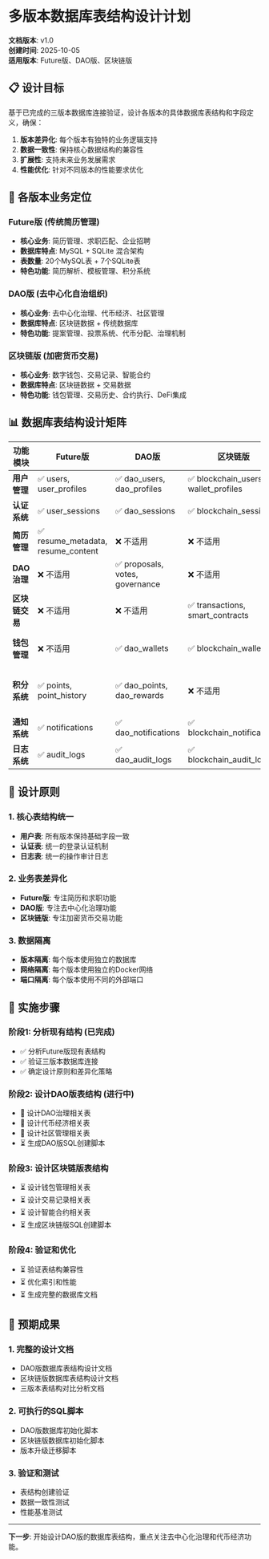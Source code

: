 # 多版本数据库表结构设计计划

**文档版本**: v1.0  
**创建时间**: 2025-10-05  
**适用版本**: Future版、DAO版、区块链版  

## 📋 设计目标

基于已完成的三版本数据库连接验证，设计各版本的具体数据库表结构和字段定义，确保：
1. **版本差异化**: 每个版本有独特的业务逻辑支持
2. **数据一致性**: 保持核心数据结构的兼容性
3. **扩展性**: 支持未来业务发展需求
4. **性能优化**: 针对不同版本的性能要求优化

## 🎯 各版本业务定位

### Future版 (传统简历管理)
- **核心业务**: 简历管理、求职匹配、企业招聘
- **数据库特点**: MySQL + SQLite 混合架构
- **表数量**: 20个MySQL表 + 7个SQLite表
- **特色功能**: 简历解析、模板管理、积分系统

### DAO版 (去中心化自治组织)
- **核心业务**: 去中心化治理、代币经济、社区管理
- **数据库特点**: 区块链数据 + 传统数据库
- **特色功能**: 提案管理、投票系统、代币分配、治理机制

### 区块链版 (加密货币交易)
- **核心业务**: 数字钱包、交易记录、智能合约
- **数据库特点**: 区块链数据 + 交易数据
- **特色功能**: 钱包管理、交易历史、合约执行、DeFi集成

## 📊 数据库表结构设计矩阵

| 功能模块 | Future版 | DAO版 | 区块链版 | 说明 |
|----------|----------|-------|----------|------|
| **用户管理** | ✅ users, user_profiles | ✅ dao_users, dao_profiles | ✅ blockchain_users, wallet_profiles | 基础用户信息 |
| **认证系统** | ✅ user_sessions | ✅ dao_sessions | ✅ blockchain_sessions | 登录认证 |
| **简历管理** | ✅ resume_metadata, resume_content | ❌ 不适用 | ❌ 不适用 | Future版专有 |
| **DAO治理** | ❌ 不适用 | ✅ proposals, votes, governance | ❌ 不适用 | DAO版专有 |
| **区块链交易** | ❌ 不适用 | ❌ 不适用 | ✅ transactions, smart_contracts | 区块链版专有 |
| **钱包管理** | ❌ 不适用 | ✅ dao_wallets | ✅ blockchain_wallets | DAO版和区块链版 |
| **积分系统** | ✅ points, point_history | ✅ dao_points, dao_rewards | ❌ 不适用 | Future版和DAO版 |
| **通知系统** | ✅ notifications | ✅ dao_notifications | ✅ blockchain_notifications | 通用功能 |
| **日志系统** | ✅ audit_logs | ✅ dao_audit_logs | ✅ blockchain_audit_logs | 通用功能 |

## 🔧 设计原则

### 1. 核心表结构统一
- **用户表**: 所有版本保持基础字段一致
- **认证表**: 统一的登录认证机制
- **日志表**: 统一的操作审计日志

### 2. 业务表差异化
- **Future版**: 专注简历和求职功能
- **DAO版**: 专注去中心化治理功能
- **区块链版**: 专注加密货币交易功能

### 3. 数据隔离
- **版本隔离**: 每个版本使用独立的数据库
- **网络隔离**: 每个版本使用独立的Docker网络
- **端口隔离**: 每个版本使用不同的外部端口

## 📝 实施步骤

### 阶段1: 分析现有结构 (已完成)
- ✅ 分析Future版现有表结构
- ✅ 验证三版本数据库连接
- ✅ 确定设计原则和差异化策略

### 阶段2: 设计DAO版表结构 (进行中)
- 🔄 设计DAO治理相关表
- 🔄 设计代币经济相关表
- 🔄 设计社区管理相关表
- ⏳ 生成DAO版SQL创建脚本

### 阶段3: 设计区块链版表结构
- ⏳ 设计钱包管理相关表
- ⏳ 设计交易记录相关表
- ⏳ 设计智能合约相关表
- ⏳ 生成区块链版SQL创建脚本

### 阶段4: 验证和优化
- ⏳ 验证表结构兼容性
- ⏳ 优化索引和性能
- ⏳ 生成完整的数据库文档

## 🎯 预期成果

### 1. 完整的设计文档
- DAO版数据库表结构设计文档
- 区块链版数据库表结构设计文档
- 三版本表结构对比分析文档

### 2. 可执行的SQL脚本
- DAO版数据库初始化脚本
- 区块链版数据库初始化脚本
- 版本升级迁移脚本

### 3. 验证和测试
- 表结构创建验证
- 数据一致性测试
- 性能基准测试

---

**下一步**: 开始设计DAO版的数据库表结构，重点关注去中心化治理和代币经济功能。
